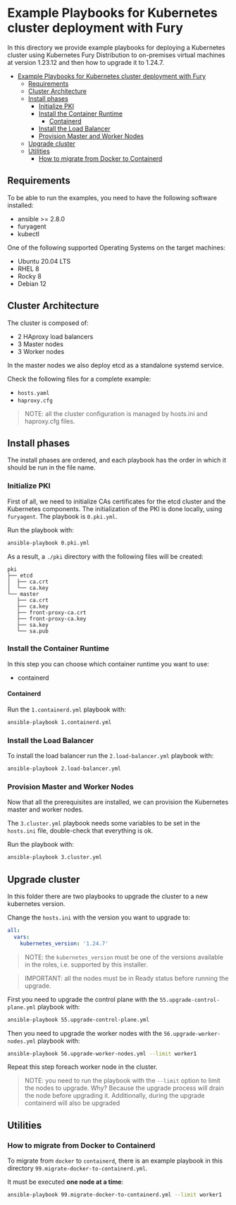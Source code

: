 # Example Playbooks for Kubernetes cluster deployment with Fury

In this directory we provide example playbooks for deploying a Kubernetes cluster using Kubernetes Fury Distribution
to on-premises virtual machines at version 1.23.12 and then how to upgrade it to 1.24.7.

- [Example Playbooks for Kubernetes cluster deployment with Fury](#example-playbooks-for-kubernetes-cluster-deployment-with-fury)
  - [Requirements](#requirements)
  - [Cluster Architecture](#cluster-architecture)
  - [Install phases](#install-phases)
    - [Initialize PKI](#initialize-pki)
    - [Install the Container Runtime](#install-the-container-runtime)
      - [Containerd](#containerd)
    - [Install the Load Balancer](#install-the-load-balancer)
    - [Provision Master and Worker Nodes](#provision-master-and-worker-nodes)
  - [Upgrade cluster](#upgrade-cluster)
  - [Utilities](#utilities)
    - [How to migrate from Docker to Containerd](#how-to-migrate-from-docker-to-containerd)

## Requirements

To be able to run the examples, you need to have the following software installed:

- ansible >= 2.8.0
- furyagent
- kubectl

One of the following supported Operating Systems on the target machines:

- Ubuntu 20.04 LTS
- RHEL 8
- Rocky 8
- Debian 12

## Cluster Architecture

The cluster is composed of:

- 2 HAproxy load balancers
- 3 Master nodes
- 3 Worker nodes

In the master nodes we also deploy etcd as a standalone systemd service.

Check the following files for a complete example:

- `hosts.yaml`
- `haproxy.cfg`

> NOTE: all the cluster configuration is managed by hosts.ini and haproxy.cfg files.

## Install phases

The install phases are ordered, and each playbook has the order in which it should be run in the file name.

### Initialize PKI

First of all, we need to initialize CAs certificates for the etcd cluster and the Kubernetes components.
The initialization of the PKI is done locally, using `furyagent`. The playbook is `0.pki.yml`.

Run the playbook with:

```bash
ansible-playbook 0.pki.yml
```

As a result, a `./pki` directory with the following files will be created:

```text
pki
├── etcd
│  ├── ca.crt
│  └── ca.key
└── master
   ├── ca.crt
   ├── ca.key
   ├── front-proxy-ca.crt
   ├── front-proxy-ca.key
   ├── sa.key
   └── sa.pub
```

### Install the Container Runtime

In this step you can choose which container runtime you want to use:

- containerd

#### Containerd

Run the `1.containerd.yml` playbook with:

```bash
ansible-playbook 1.containerd.yml
```

### Install the Load Balancer

To install the load balancer run the `2.load-balancer.yml` playbook with:

```bash
ansible-playbook 2.load-balancer.yml
```

### Provision Master and Worker Nodes

Now that all the prerequisites are installed, we can provision the Kubernetes master and worker nodes.

The `3.cluster.yml` playbook needs some variables to be set in the `hosts.ini` file, double-check that everything is ok.

Run the playbook with:

```bash
ansible-playbook 3.cluster.yml
```

## Upgrade cluster

In this folder there are two playbooks to upgrade the cluster to a new kubernetes version.

Change the `hosts.ini` with the version you want to upgrade to:

```yaml
all:
  vars:
    kubernetes_version: '1.24.7'
```

> NOTE: the `kubernetes_version` must be one of the versions available in the roles, i.e. supported by this installer.
<!-- spacer -->
> IMPORTANT: all the nodes must be in Ready status before running the upgrade.

First you need to upgrade the control plane with the `55.upgrade-control-plane.yml` playbook with:

```bash
ansible-playbook 55.upgrade-control-plane.yml
```

Then you need to upgrade the worker nodes with the `56.upgrade-worker-nodes.yml` playbook with:

```bash
ansible-playbook 56.upgrade-worker-nodes.yml --limit worker1
```

Repeat this step foreach worker node in the cluster.

> NOTE: you need to run the playbook with the `--limit` option to limit the nodes to upgrade. Why? Because the upgrade
> process will drain the node before upgrading it.
> Additionally, during the upgrade containerd will also be upgraded

## Utilities

### How to migrate from Docker to Containerd

To migrate from `docker` to `containerd`, there is an example playbook in this directory `99.migrate-docker-to-containerd.yml`.

It must be executed **one node at a time**:

```bash
ansible-playbook 99.migrate-docker-to-containerd.yml --limit worker1
```
